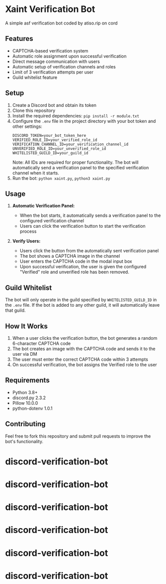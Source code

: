 # Xaint Verification Bot

A simple asf verification bot coded by atiso.rip on cord

## Features

- CAPTCHA-based verification system
- Automatic role assignment upon successful verification
- Direct message communication with users
- Automatic setup of verification channels and roles
- Limit of 3 verification attempts per user
- Guild whitelist feature

## Setup

1. Create a Discord bot and obtain its token
2. Clone this repository
3. Install the required dependencies: `pip install -r module.txt`
4. Configure the `.env` file in the project directory with your bot token and other settings:
   ```
   DISCORD_TOKEN=your_bot_token_here
   VERIFIED_ROLE_ID=your_verified_role_id
   VERIFICATION_CHANNEL_ID=your_verification_channel_id
   UNVERIFIED_ROLE_ID=your_unverified_role_id
   WHITELISTED_GUILD_ID=your_guild_id
   ```
   Note: All IDs are required for proper functionality. The bot will automatically send a verification panel to the specified verification channel when it starts.
5. Run the bot: `python xaint.py`, `python3 xaint.py`

## Usage

1. **Automatic Verification Panel:**
   - When the bot starts, it automatically sends a verification panel to the configured verification channel
   - Users can click the verification button to start the verification process

2. **Verify Users:**
   - Users click the button from the automatically sent verification panel
   - The bot shows a CAPTCHA image in the channel
   - User enters the CAPTCHA code in the modal input box
   - Upon successful verification, the user is given the configured "Verified" role and unverified role has been removed.

## Guild Whitelist

The bot will only operate in the guild specified by `WHITELISTED_GUILD_ID` in the `.env` file. If the bot is added to any other guild, it will automatically leave that guild.

## How It Works

1. When a user clicks the verification button, the bot generates a random 6-character CAPTCHA code
2. The bot creates an image with the CAPTCHA code and sends it to the user via DM
3. The user must enter the correct CAPTCHA code within 3 attempts
4. On successful verification, the bot assigns the Verified role to the user
## Requirements

- Python 3.8+
- discord.py 2.3.2
- Pillow 10.0.0
- python-dotenv 1.0.1

## Contributing

Feel free to fork this repository and submit pull requests to improve the bot's functionality.
# discord-verification-bot
# discord-verification-bot
# discord-verification-bot
# discord-verification-bot
# discord-verification-bot
# discord-verification-bot
